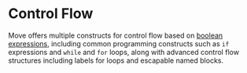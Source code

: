 # Control Flow

Move offers multiple constructs for control flow based on [boolean expressions](../bool.md),
including common programming constructs such as `if` expressions and `while` and `for` loops, along
with advanced control flow structures including labels for loops and escapable named blocks.
